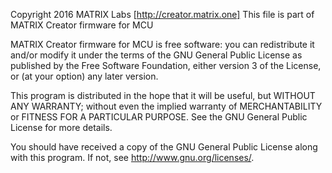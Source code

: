 

  Copyright 2016 <Admobilize>
  MATRIX Labs  [http://creator.matrix.one]
  This file is part of MATRIX Creator firmware for MCU
 
  MATRIX Creator firmware for MCU is free software: you can redistribute 
  it and/or modify it under the terms of the GNU General Public License 
  as published by the Free Software Foundation, either version 3 of the 
  License, or (at your option) any later version.

  This program is distributed in the hope that it will be useful, but 
  WITHOUT ANY WARRANTY; without even the implied warranty of 
  MERCHANTABILITY or FITNESS FOR A PARTICULAR PURPOSE.  See the GNU 
  General Public License for more details.

  You should have received a copy of the GNU General Public License along
  with this program.  If not, see <http://www.gnu.org/licenses/>.

